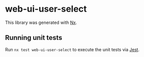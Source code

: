 # web-ui-user-select

This library was generated with [Nx](https://nx.dev).

## Running unit tests

Run `nx test web-ui-user-select` to execute the unit tests via [Jest](https://jestjs.io).
